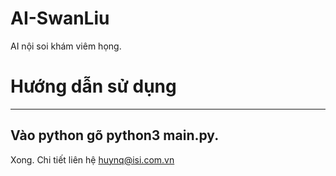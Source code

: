 # AI-SwanLiu
AI nội soi khám viêm họng.
# Hướng dẫn sử dụng
-------------
Vào python gõ python3 main.py.
-------------
Xong. Chi tiết liên hệ huynq@isi.com.vn
